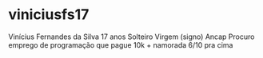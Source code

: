 # viniciusfs17
Vinícius Fernandes da Silva
17 anos
Solteiro
Virgem (signo) 
Ancap
Procuro emprego de programação que pague 10k + namorada 6/10 pra cima 
